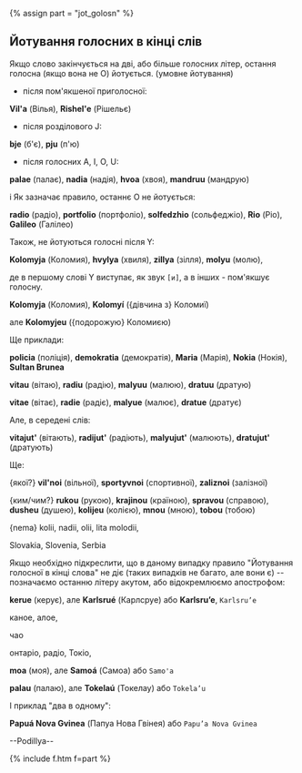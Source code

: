 {% assign part = "jot_golosn" %}<a name="{{ part }}"></a>

## Йотування голосних в кінці слів

Якщо слово закінчується на дві, або більше голосних літер, остання голосна (якщо вона не <span class='l'>O</span>) йотується. (умовне йотування)

- після пом'якшеної приголосної:

**Vil'a** (Вілья), **Rishel'e** (Рішельє)

- після розділового <span class='l'>J</span>:

**bje** (б'є), **pju** (п'ю)

- після голосних <span class='l'>A</span>, <span class='l'>I</span>, <span class='l'>O</span>, <span class='l'>U</span>:

**palae** (палає), **nadia** (надія), **hvoa** (хвоя), **mandruu** (мандрую)


<span class='info'>i</span> Як зазначає правило, останнє <span class='l'>O</span> не йотується:

**radio** (радіо), **portfolio** (портфоліо), **solfedzhio** (сольфеджіо), **Rio** (Ріо), **Galileo** (Галілео)

Також, не йотуються голосні після <span class='l'>Y</span>:

**Kolomyja** (Коломия), **hvylya** (хвиля), **zillya** (зілля), **molyu** (молю),

де в першому слові <span class='l'>Y</span> виступає, як звук `[и]`, а в інших - пом'якшує голосну.

**Kolomyja** (Коломия), **Kolomyí** ({дівчина з} Коломиї)

але **Kolomyjeu** ({подорожую} Коломиєю)


Ще приклади:

**policia** (поліція), **demokratia** (демократія), **Maria** (Марія), **Nokia** (Нокія), **Sultan Brunea**

**vitau** (вітаю), **radiu** (радію), **malyuu** (малюю), **dratuu** (дратую)

**vitae** (вітає), **radie** (радіє), **malyue** (малює), **dratue** (дратує)

Але, в середені слів:

**vitajut'** (вітають), **radijut'** (радіють), **malyujut'** (малюють), **dratujut'** (дратують)

Ще:

{якої?} **vil'noi** (вільної), **sportyvnoi** (спортивної), **zaliznoi** (залізної)

{ким/чим?} **rukou** (рукою), **krajinou** (країною), **spravou** (справою), **dusheu** (душею), **kolijeu** (колією), **mnou** (мною), **tobou** (тобою)

{nema} kolii, nadii, olii, lita molodii,

Slovakia, Slovenia, Serbia


Якщо необхідно підкреслити, що в даному випадку правило "Йотування голосної в кінці слова" не діє (таких випадків не багато, але вони є) -- позначаємо останню літеру акутом, або відокремлюємо апострофом:

**kerue** (керує), але **Karlsrué** (Карлсруе) або **Karlsru’e**, `Karlsru’e`

каное, алое,

чао

онтаріо,
радіо,
Токіо,

**moa** (моя), але **Samoá** (Самоа) або `Samo'a`

**palau** (палаю), але **Tokelaú** (Токелау) або `Tokela’u`

І приклад "два в одному":

**Papuá Nova Gvinea** (Папуа Нова Гвінея) або `Papu’a Nova Gvinea`

--Podillya--

{% include f.htm f=part %}
